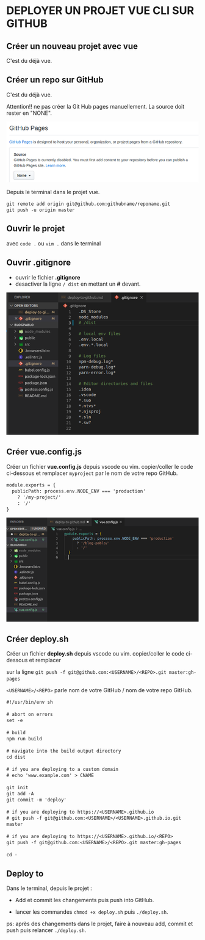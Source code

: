 # DEPLOYER UN PROJET VUE CLI SUR GITHUB


## Créer un nouveau projet avec vue

C'est du déjà vue.

## Créer un repo sur GitHub

C'est du déjà vue.

Attention!! ne pas créer la Git Hub pages manuellement. La source doit rester en "NONE".

![GitHub Pages](https://github.com/Gyumao/Cheat-Sheet/blob/master/VueJS/picture/github-pages.png)

Depuis le terminal dans le projet vue.
```
git remote add origin git@github.com:githubname/reponame.git
git push -u origin master
```

## Ouvrir le projet

avec `code .` ou `vim .` dans le terminal


## Ouvrir .gitignore

* ouvrir le fichier **.gitignore**
* desactiver la ligne `/ dist` en mettant un **#** devant.

![screenshot gitignore](https://github.com/Gyumao/Cheat-Sheet/blob/master/VueJS/picture/screenshot-gitignore.png)


## Créer vue.config.js

Créer un fichier **vue.config.js** depuis vscode ou vim.
copier/coller le code ci-dessous et remplacer `myproject` par le nom de votre repo GitHub.

```
module.exports = {
  publicPath: process.env.NODE_ENV === 'production'
    ? '/my-project/'
    : '/'
}
```

![screenshot vue.config.js](https://github.com/Gyumao/Cheat-Sheet/blob/master/VueJS/picture/Screenshot%20vueconfigjs.png)


## Créer deploy.sh

Créer un fichier **deploy.sh** depuis vscode ou vim.
copier/coller le code ci-dessous et remplacer 

sur la ligne `git push -f git@github.com:<USERNAME>/<REPO>.git master:gh-pages`

`<USERNAME>/<REPO>` parle nom de votre GitHub / nom de votre repo GitHub.

```
#!/usr/bin/env sh

# abort on errors
set -e

# build
npm run build

# navigate into the build output directory
cd dist

# if you are deploying to a custom domain
# echo 'www.example.com' > CNAME

git init
git add -A
git commit -m 'deploy'

# if you are deploying to https://<USERNAME>.github.io
# git push -f git@github.com:<USERNAME>/<USERNAME>.github.io.git master

# if you are deploying to https://<USERNAME>.github.io/<REPO>
git push -f git@github.com:<USERNAME>/<REPO>.git master:gh-pages

cd -
```

## Deploy to 

Dans le terminal, depuis le projet : 

* Add et commit les changements puis push into GitHub.

* lancer les commandes `chmod +x deploy.sh` puis `./deploy.sh`.

ps: après des changements dans le projet, faire à nouveau add, commit et push puis relancer
`./deploy.sh`.


